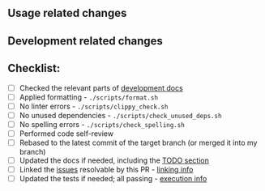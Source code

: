 ## Usage related changes

<!-- How the changes from this PR affect users. -->

## Development related changes

<!-- How these changes affect the developers of this project. E.g. changes in dev tools, testing, CI/CD... -->

## Checklist:

- [ ] Checked the relevant parts of [development docs](https://github.com/0xSpaceShard/starknet-devnet-rs/?tab=readme-ov-file#development)
- [ ] Applied formatting - `./scripts/format.sh`
- [ ] No linter errors - `./scripts/clippy_check.sh`
- [ ] No unused dependencies - `./scripts/check_unused_deps.sh`
- [ ] No spelling errors - `./scripts/check_spelling.sh`
- [ ] Performed code self-review
- [ ] Rebased to the latest commit of the target branch (or merged it into my branch)
- [ ] Updated the docs if needed, including the [TODO section](https://github.com/0xSpaceShard/starknet-devnet-rs/?tab=readme-ov-file#todo-to-reach-feature-parity-with-the-pythonic-devnet)
- [ ] Linked the [issues](https://github.com/0xSpaceShard/starknet-devnet-rs/issues) resolvable by this PR - [linking info](https://docs.github.com/en/issues/tracking-your-work-with-issues/linking-a-pull-request-to-an-issue#linking-a-pull-request-to-an-issue-using-a-keyword)
- [ ] Updated the tests if needed; all passing - [execution info](https://github.com/0xSpaceShard/starknet-devnet-rs/?tab=readme-ov-file#test-execution)
